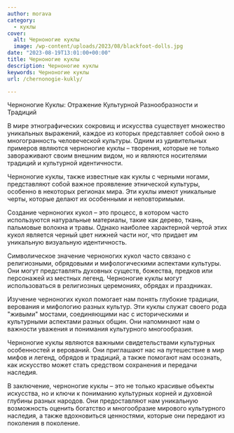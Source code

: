 ```yaml
---
author: morava
category:
  - куклы
cover:
  alt: Черноногие куклы
  image: /wp-content/uploads/2023/08/blackfoot-dolls.jpg
date: "2023-08-19T13:01:00+00:00"
title: Черноногие куклы
description: Черноногие куклы
keywords: Черноногие куклы
url: /chernonogie-kukly/

---
```

Черноногие Куклы: Отражение Культурной Разнообразности и Традиций

В мире этнографических сокровищ и искусства существует множество уникальных выражений, каждое из которых представляет собой окно в многогранность человеческой культуры. Одним из удивительных примеров являются черноногие куклы – творения, которые не только завораживают своим внешним видом, но и являются носителями традиций и культурной идентичности.

Черноногие куклы, также известные как куклы с черными ногами, представляют собой важное проявление этнической культуры, особенно в некоторых регионах мира. Эти куклы имеют уникальные черты, которые делают их особенными и неповторимыми.

Создание черноногих кукол – это процесс, в котором часто используются натуральные материалы, такие как дерево, ткань, пальмовые волокна и травы. Однако наиболее характерной чертой этих кукол является черный цвет нижней части ног, что придает им уникальную визуальную идентичность.

Символическое значение черноногих кукол часто связано с религиозными, обрядовыми и мифологическими аспектами культуры. Они могут представлять духовных существ, божества, предков или персонажей из местных легенд. Черноногие куклы могут использоваться в религиозных церемониях, обрядах и праздниках.

Изучение черноногих кукол помогает нам понять глубокие традиции, верования и мифологию разных культур. Эти куклы служат своего рода "живыми" мостами, соединяющими нас с историческими и культурными аспектами разных общин. Они напоминают нам о важности уважения и понимания культурного многообразия.

Черноногие куклы являются важными свидетельствами культурных особенностей и верований. Они приглашают нас на путешествие в мир мифов и легенд, обрядов и традиций, а также помогают нам осознать, как искусство может стать средством сохранения и передачи наследия.

В заключение, черноногие куклы – это не только красивые объекты искусства, но и ключи к пониманию культурных корней и духовной глубины разных народов. Они предоставляют нам уникальную возможность оценить богатство и многообразие мирового культурного наследия, а также вдохновиться ценностями, которые они передают из поколения в поколение.
